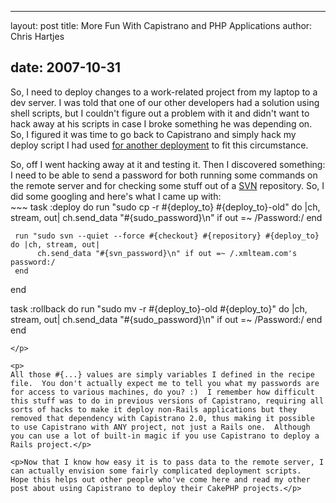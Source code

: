 <hr />

<p>layout: post
title: More Fun With Capistrano and PHP Applications
author: Chris Hartjes</p>

<h2>date: 2007-10-31</h2>

<p>
So, I need to deploy changes to a work-related project from my laptop to a dev server.  I was told that one of our other developers had a solution using shell scripts, but I couldn't figure out a problem with it and didn't want to hack away at his scripts in case I broke something he was depending on.  So, I figured it was time to go back to Capistrano and simply hack my deploy script I had used <a href="http://www.littlehart.net/atthekeyboard/2007/09/21/deploying-cakephp-applications-using-capistrano/">for another deployment</a> to fit this circumstance.</p>

<p>
So, off I went hacking away at it and testing it.  Then I discovered something:  I need to be able to send a password for both running some commands on the remote server and for checking some stuff out of a <a href="http://en.wikipedia.org/wiki/Subversion_%28software%29">SVN</a> repository.  So, I did some googling and here's what I came up with:<br />
~~~
task :deploy do
     run "sudo cp -r #{deploy_to} #{deploy_to}-old" do |ch, stream, out|
          ch.send_data "#{sudo_password}\n" if out =~ /Password:/
     end

     run "sudo svn --quiet --force #{checkout} #{repository} #{deploy_to} do |ch, stream, out|
          ch.send_data "#{svn_password}\n" if out =~ /.xmlteam.com's password:/
     end
end

task :rollback do
     run "sudo mv -r #{deploy_to}-old #{deploy_to}" do |ch, stream, out|
          ch.send_data "#{sudo_password}\n" if out =~ /Password:/
     end
end
~~~
</p>

<p>
All those #{...} values are simply variables I defined in the recipe file.  You don't actually expect me to tell you what my passwords are for access to various machines, do you? :)  I remember how difficult this stuff was to do in previous versions of Capistrano, requiring all sorts of hacks to make it deploy non-Rails applications but they removed that dependency with Capistrano 2.0, thus making it possible to use Capistrano with ANY project, not just a Rails one.  Although you can use a lot of built-in magic if you use Capistrano to deploy a Rails project.</p>

<p>Now that I know how easy it is to pass data to the remote server, I can actually envision some fairly complicated deployment scripts.  Hope this helps out other people who've come here and read my other post about using Capistrano to deploy their CakePHP projects.</p>
